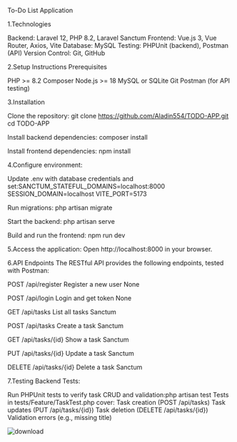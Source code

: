 To-Do List Application

1.Technologies

Backend: Laravel 12, PHP 8.2, Laravel Sanctum
Frontend: Vue.js 3, Vue Router, Axios, Vite
Database: MySQL
Testing: PHPUnit (backend), Postman (API)
Version Control: Git, GitHub

2.Setup Instructions
Prerequisites

PHP >= 8.2
Composer
Node.js >= 18
MySQL or SQLite
Git
Postman (for API testing)

3.Installation

Clone the repository:
git clone https://github.com/Aladin554/TODO-APP.git
cd TODO-APP


Install backend dependencies:
composer install


Install frontend dependencies:
npm install


4.Configure environment:

Update .env with database credentials and set:SANCTUM_STATEFUL_DOMAINS=localhost:8000
SESSION_DOMAIN=localhost
VITE_PORT=5173

Run migrations:
php artisan migrate

Start the backend:
php artisan serve

Build and run the frontend:
npm run dev

5.Access the application:
Open http://localhost:8000 in your browser.



6.API Endpoints
The RESTful API provides the following endpoints, tested with Postman:

POST
/api/register
Register a new user
None

POST
/api/login
Login and get token
None

GET
/api/tasks
List all tasks
Sanctum

POST
/api/tasks
Create a task
Sanctum

GET
/api/tasks/{id}
Show a task
Sanctum

PUT
/api/tasks/{id}
Update a task
Sanctum

DELETE
/api/tasks/{id}
Delete a task
Sanctum

7.Testing
Backend Tests:

Run PHPUnit tests to verify task CRUD and validation:php artisan test
Tests in tests/Feature/TaskTest.php cover:
Task creation (POST /api/tasks)
Task updates (PUT /api/tasks/{id})
Task deletion (DELETE /api/tasks/{id})
Validation errors (e.g., missing title)


![download](https://github.com/user-attachments/assets/a98df24d-ed50-4768-ad9f-639f6f3e8b6e)
